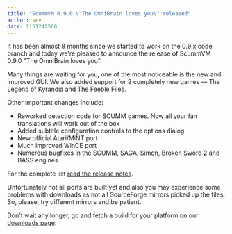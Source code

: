 ```yaml
---
title: "ScummVM 0.9.0 \"The OmniBrain loves you\" released"
author: sev
date: 1151242560
---
```


It has been almost 8 months since we started to work on the 0.9.x code branch and today we're pleased to announce the release of ScummVM 0.9.0 "The OmniBrain loves you".

Many things are waiting for you, one of the most noticeable is the new and improved GUI. We also added support for 2 completely new games — The Legend of Kyrandia and The Feeble Files.

Other important changes include:

*   Reworked detection code for SCUMM games. Now all your fan translations will work out of the box
*   Added subtitle configuration controls to the options dialog
*   New official Atari/MiNT port
*   Much improved WinCE port
*   Numerous bugfixes in the SCUMM, SAGA, Simon, Broken Sword 2 and BASS engines

For the complete list [read the release notes](/frs/scummvm/0.9.0/ReleaseNotes).

Unfortunately not all ports are built yet and also you may experience some problems with downloads as not all SourceForge mirrors picked up the files. So, please, try different mirrors and be patient.

Don't wait any longer, go and fetch a build for your platform on our [downloads page](/downloads/).
